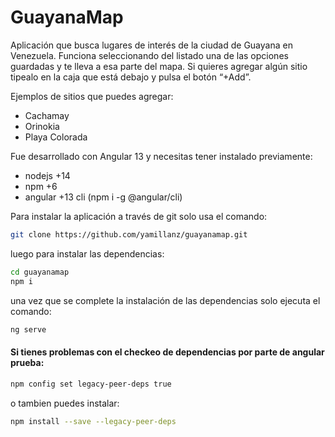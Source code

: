 # GuayanaMap
Aplicación que busca lugares de interés de la ciudad de Guayana en Venezuela. Funciona seleccionando del listado una de las opciones guardadas y te lleva a esa parte del mapa. Si quieres agregar algún sitio tipealo en la caja que está debajo y pulsa el botón “+Add”.

Ejemplos de sitios que puedes agregar:
- Cachamay
- Orinokia
- Playa Colorada


Fue desarrollado con Angular 13 y necesitas tener instalado previamente:
- nodejs +14
- npm +6
- angular +13 cli (npm i -g @angular/cli)

Para instalar la aplicación a través de git solo usa el comando:
```sh
git clone https://github.com/yamillanz/guayanamap.git
```
luego para instalar las dependencias:
```sh
cd guayanamap
npm i 
```
una vez que se complete la instalación de las dependencias solo ejecuta el comando:
```sh
ng serve
```

#### Si tienes problemas con el checkeo de dependencias por parte de angular prueba:
```sh
npm config set legacy-peer-deps true
```
o tambien puedes instalar:
```sh
npm install --save --legacy-peer-deps
```


